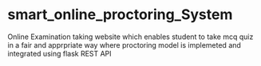 # smart_online_proctoring_System


Online Examination taking website which enables student to take mcq quiz in a fair and apprpriate way where proctoring model is implemeted and integrated using flask REST API
